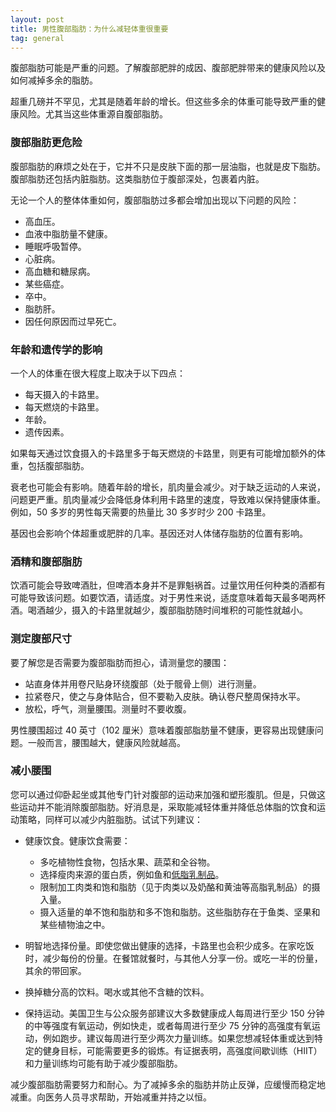 ```yaml
---
layout: post
title: 男性腹部脂肪：为什么减轻体重很重要
tag: general
---
```

腹部脂肪可能是严重的问题。了解腹部肥胖的成因、腹部肥胖带来的健康风险以及如何减掉多余的脂肪。

超重几磅并不罕见，尤其是随着年龄的增长。但这些多余的体重可能导致严重的健康风险。尤其当这些体重源自腹部脂肪。

### 腹部脂肪更危险

腹部脂肪的麻烦之处在于，它并不只是皮肤下面的那一层油脂，也就是皮下脂肪。腹部脂肪还包括内脏脂肪。这类脂肪位于腹部深处，包裹着内脏。

无论一个人的整体体重如何，腹部脂肪过多都会增加出现以下问题的风险：

* 高血压。
* 血液中脂肪量不健康。
* 睡眠呼吸暂停。
* 心脏病。
* 高血糖和糖尿病。
* 某些癌症。
* 卒中。
* 脂肪肝。
* 因任何原因而过早死亡。

<!--break-->
### 年龄和遗传学的影响

一个人的体重在很大程度上取决于以下四点：

* 每天摄入的卡路里。
* 每天燃烧的卡路里。
* 年龄。
* 遗传因素。

如果每天通过饮食摄入的卡路里多于每天燃烧的卡路里，则更有可能增加额外的体重，包括腹部脂肪。

衰老也可能会有影响。随着年龄的增长，肌肉量会减少。对于缺乏运动的人来说，问题更严重。肌肉量减少会降低身体利用卡路里的速度，导致难以保持健康体重。例如，50 多岁的男性每天需要的热量比 30 多岁时少 200 卡路里。

基因也会影响个体超重或肥胖的几率。基因还对人体储存脂肪的位置有影响。

### 酒精和腹部脂肪

饮酒可能会导致啤酒肚，但啤酒本身并不是罪魁祸首。过量饮用任何种类的酒都有可能导致该问题。如要饮酒，请适度。对于男性来说，适度意味着每天最多喝两杯酒。喝酒越少，摄入的卡路里就越少，腹部脂肪随时间堆积的可能性就越小。

### 测定腹部尺寸

要了解您是否需要为腹部脂肪而担心，请测量您的腰围：

* 站直身体并用卷尺贴身环绕腹部（处于髋骨上侧）进行测量。
* 拉紧卷尺，使之与身体贴合，但不要勒入皮肤。确认卷尺整周保持水平。
* 放松，呼气，测量腰围。测量时不要收腹。

男性腰围超过 40 英寸（102 厘米）意味着腹部脂肪量不健康，更容易出现健康问题。一般而言，腰围越大，健康风险就越高。

### 减小腰围

您可以通过仰卧起坐或其他专门针对腹部的运动来加强和塑形腹肌。但是，只做这些运动并不能消除腹部脂肪。好消息是，采取能减轻体重并降低总体脂的饮食和运动策略，同样可以减少内脏脂肪。试试下列建议：

* 健康饮食。健康饮食需要：
    * 多吃植物性食物，包括水果、蔬菜和全谷物。
    * 选择瘦肉来源的蛋白质，例如鱼和[低脂乳制品](https://www.chemistwarehouse.co.nz/buy/116860/anchor-trim-milk-powder-1kg)。
    * 限制加工肉类和饱和脂肪（见于肉类以及奶酪和黄油等高脂乳制品）的摄入量。
    * 摄入适量的单不饱和脂肪和多不饱和脂肪。这些脂肪存在于鱼类、坚果和某些植物油之中。

* 明智地选择份量。即使您做出健康的选择，卡路里也会积少成多。在家吃饭时，减少每份的份量。在餐馆就餐时，与其他人分享一份。或吃一半的份量，其余的带回家。
* 换掉糖分高的饮料。喝水或其他不含糖的饮料。
* 保持运动。美国卫生与公众服务部建议大多数健康成人每周进行至少 150 分钟的中等强度有氧运动，例如快走，或者每周进行至少 75 分钟的高强度有氧运动，例如跑步。建议每周进行至少两次力量训练。如果您想减轻体重或达到特定的健身目标，可能需要更多的锻炼。有证据表明，高强度间歇训练（HIIT）和力量训练均可能有助于减少腹部脂肪。

减少腹部脂肪需要努力和耐心。为了减掉多余的脂肪并防止反弹，应缓慢而稳定地减重。向医务人员寻求帮助，开始减重并持之以恒。